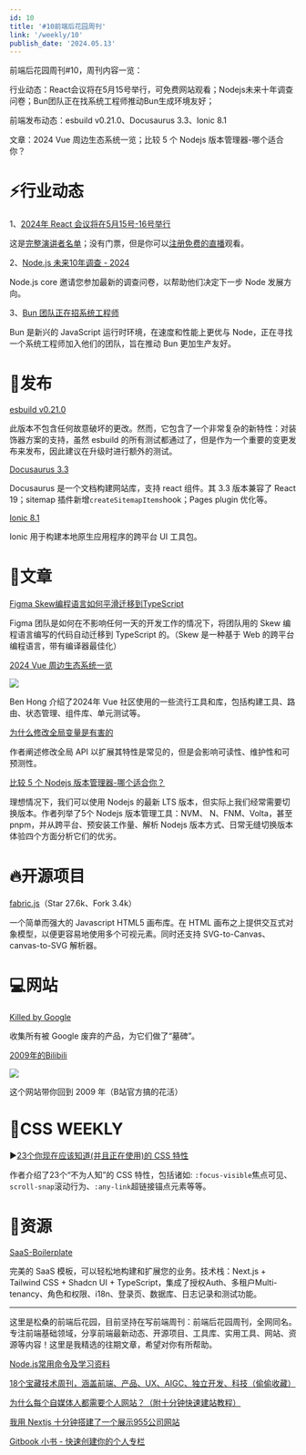 ```yaml
---
id: 10
title: '#10前端后花园周刊'
link: '/weekly/10'
publish_date: '2024.05.13'
---
```

前端后花园周刊#10，周刊内容一览：

行业动态：React会议将在5月15号举行，可免费网站观看；Nodejs未来十年调查问卷；Bun团队正在找系统工程师推动Bun生成环境友好；

前端发布动态：esbuild v0.21.0、Docusaurus 3.3、Ionic 8.1

文章：2024 Vue 周边生态系统一览；比较 5 个 Nodejs 版本管理器-哪个适合你？

# ⚡️行业动态

1、[2024年 React 会议将在5月15号-16号举行](https://conf.react.dev/agenda)

这是[完整演讲者名单](https://conf.react.dev/speakers)；没有门票，但是你可以[注册免费的直播](https://ti.to/reactconf/2024/with/free-livestream-access)观看。

2、[Node.js 未来10年调查 - 2024](https://linuxfoundation.surveymonkey.com/r/nodenext10survey24)

Node.js core 邀请您参加最新的调查问卷，以帮助他们决定下一步 Node 发展方向。

3、[Bun 团队正在招](https://apply.workable.com/oven/j/A7A1388873/)[系统工程师](https://apply.workable.com/oven/j/A7A1388873/)

Bun 是新兴的 JavaScript 运行时环境，在速度和性能上更优与 Node，正在寻找一个系统工程师加入他们的团队，旨在推动 Bun 更加生产友好。

# 📆发布

[esbuild ](https://github.com/evanw/esbuild/releases/tag/v0.21.0)[v0.21.0](https://github.com/evanw/esbuild/releases/tag/v0.21.0)

此版本不包含任何故意破坏的更改。然而，它包含了一个非常复杂的新特性：对装饰器方案的支持，虽然 esbuild 的所有测试都通过了，但是作为一个重要的变更发布来发布，因此建议在升级时进行额外的测试。

[Docusaurus 3.3](https://docusaurus.io/blog/releases/3.3)

Docusaurus 是一个文档构建网站库，支持 react 组件。其 3.3 版本兼容了 React 19；sitemap 插件新增`createSitemapItems`hook；Pages plugin 优化等。

[Ionic 8.1](https://ionic.io/blog/announcing-ionic-8-1)

Ionic 用于构建本地原生应用程序的跨平台 UI 工具包。

# 📒文章

[Figma Skew编程语言如何平滑迁移到TypeScript](https://www.figma.com/blog/figmas-journey-to-typescript-compiling-away-our-custom-programming-language/)

Figma 团队是如何在不影响任何一天的开发工作的情况下，将团队用的 Skew 编程语言编写的代码自动迁移到 TypeScript 的。（Skew 是一种基于 Web 的跨平台编程语言，带有编译器最佳化）

[2024 Vue 周边生态系统一览](https://frontendmasters.com/blog/the-vue-ecosystem-in-2024/)

![](https://s2.loli.net/2024/05/12/D2G89FpUxzSZAd3.png)

Ben Hong 介绍了2024年 Vue 社区使用的一些流行工具和库，包括构建工具、路由、状态管理、组件库、单元测试等。

[为什么修改全局变量是有害的](https://kettanaito.com/blog/why-patching-globals-is-harmful)

作者阐述修改全局 API 以扩展其特性是常见的，但是会影响可读性、维护性和可预测性。

[比较 5 个 Nodejs 版本管理器-哪个适合你？](https://pavel-romanov.com/5-node-version-managers-compared-which-is-right-for-you)

理想情况下，我们可以使用 Nodejs 的最新 LTS 版本，但实际上我们经常需要切换版本。作者列举了5个 Nodejs 版本管理工具：NVM、 N、FNM、Volta，甚至 pnpm，并从跨平台、预安装工作量、解析 Nodejs 版本方式、日常无缝切换版本体验四个方面分析它们的优劣。

# 🔥开源项目

[fabric.js](https://github.com/fabricjs/fabric.js)（Star 27.6k、Fork 3.4k）

一个简单而强大的 Javascript HTML5 画布库。在 HTML 画布之上提供交互式对象模型，以便更容易地使用多个可视元素。同时还支持 SVG-to-Canvas、canvas-to-SVG 解析器。

# 💻网站

[Killed by Google](https://killedbygoogle.com/)

收集所有被 Google 废弃的产品，为它们做了“墓碑”。

[2009年的Bilibili](https://www.bilibili.com/blackboard/bilibili2009.html)

![](https://s2.loli.net/2024/05/12/NST2l8g1mJuRD5y.png)

这个网站带你回到 2009 年（B站官方搞的花活）

# 🌅CSS WEEKLY

▶️[23个你现在应该知道(并且正在使用)的 CSS 特性](https://www.youtube.com/watch?v=opHu7HvFM60)

作者介绍了23个“不为人知”的 CSS 特性，包括诸如: `:focus-visible`焦点可见、`scroll-snap`滚动行为、`:any-link`超链接锚点元素等等。

# 💎资源

[SaaS-Boilerplate](https://github.com/ixartz/SaaS-Boilerplate)

完美的 SaaS 模板，可以轻松地构建和扩展您的业务。技术栈：Next.js + Tailwind CSS + Shadcn UI + TypeScript，集成了授权Auth、多租户Multi-tenancy、角色和权限、i18n、登录页、数据库、日志记录和测试功能。

---

这里是松桑的前端后花园，目前坚持在写前端周刊：前端后花园周刊，全网同名。专注前端基础领域，分享前端最新动态、开源项目、工具库、实用工具、网站、资源等内容！这里是我精选的往期文章，希望对你有所帮助。

[Node.js常用命令及学习资料](https://mp.weixin.qq.com/s/bzRboA0rKf9QWWMun0XrIw)

[18个宝藏技术周刊，涵盖前端、产品、UX、AIGC、独立开发、科技（偷偷收藏）](https://mp.weixin.qq.com/s/1Cwy_M7q2MlihjzLxntB-Q)

[为什么每个自媒体人都需要个人网站？（附十分钟快速建站教程）](https://mp.weixin.qq.com/s/b5NyEapnan7qdeDQ2PWM9w)

[我用 Nextjs 十分钟搭建了一个展示955公司网站](https://mp.weixin.qq.com/s/a-AnAz6gL6aCCceYSmRgPA)

[Gitbook 小书 - 快速创建你的个人专栏](https://mp.weixin.qq.com/s/UPzJ53xHJDk4Asa6wENGKA)

